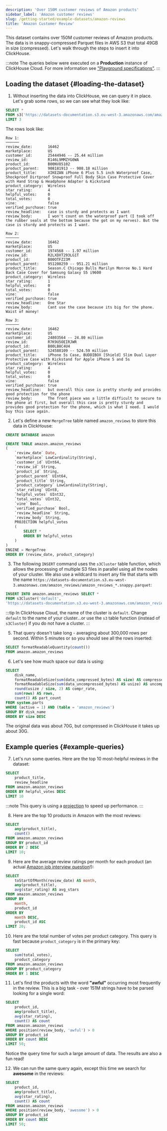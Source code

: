 ```yaml
---
description: 'Over 150M customer reviews of Amazon products'
sidebar_label: 'Amazon customer reviews'
slug: /getting-started/example-datasets/amazon-reviews
title: 'Amazon Customer Review'
---
```


This dataset contains over 150M customer reviews of Amazon products. The data is in snappy-compressed Parquet files in AWS S3 that total 49GB in size (compressed). Let's walk through the steps to insert it into ClickHouse.

:::note
The queries below were executed on a **Production** instance of ClickHouse Cloud. For more information see
["Playground specifications"](/getting-started/playground#specifications).
:::

## Loading the dataset {#loading-the-dataset}

1. Without inserting the data into ClickHouse, we can query it in place. Let's grab some rows, so we can see what they look like:

```sql
SELECT *
FROM s3('https://datasets-documentation.s3.eu-west-3.amazonaws.com/amazon_reviews/amazon_reviews_2015.snappy.parquet')
LIMIT 3
```

The rows look like:

```response
Row 1:
──────
review_date:       16462
marketplace:       US
customer_id:       25444946 -- 25.44 million
review_id:         R146L9MMZYG0WA
product_id:        B00NV85102
product_parent:    908181913 -- 908.18 million
product_title:     XIKEZAN iPhone 6 Plus 5.5 inch Waterproof Case, Shockproof Dirtproof Snowproof Full Body Skin Case Protective Cover with Hand Strap & Headphone Adapter & Kickstand
product_category:  Wireless
star_rating:       4
helpful_votes:     0
total_votes:       0
vine:              false
verified_purchase: true
review_headline:   case is sturdy and protects as I want
review_body:       I won't count on the waterproof part (I took off the rubber seals at the bottom because the got on my nerves). But the case is sturdy and protects as I want.

Row 2:
──────
review_date:       16462
marketplace:       US
customer_id:       1974568 -- 1.97 million
review_id:         R2LXDXT293LG1T
product_id:        B00OTFZ23M
product_parent:    951208259 -- 951.21 million
product_title:     Season.C Chicago Bulls Marilyn Monroe No.1 Hard Back Case Cover for Samsung Galaxy S5 i9600
product_category:  Wireless
star_rating:       1
helpful_votes:     0
total_votes:       0
vine:              false
verified_purchase: true
review_headline:   One Star
review_body:       Cant use the case because its big for the phone. Waist of money!

Row 3:
──────
review_date:       16462
marketplace:       US
customer_id:       24803564 -- 24.80 million
review_id:         R7K9U5OEIRJWR
product_id:        B00LB8C4U4
product_parent:    524588109 -- 524.59 million
product_title:     iPhone 5s Case, BUDDIBOX [Shield] Slim Dual Layer Protective Case with Kickstand for Apple iPhone 5 and 5s
product_category:  Wireless
star_rating:       4
helpful_votes:     0
total_votes:       0
vine:              false
verified_purchase: true
review_headline:   but overall this case is pretty sturdy and provides good protection for the phone
review_body:       The front piece was a little difficult to secure to the phone at first, but overall this case is pretty sturdy and provides good protection for the phone, which is what I need. I would buy this case again.
```

2. Let's define a new `MergeTree` table named `amazon_reviews` to store this data in ClickHouse:

```sql
CREATE DATABASE amazon

CREATE TABLE amazon.amazon_reviews
(
    `review_date` Date,
    `marketplace` LowCardinality(String),
    `customer_id` UInt64,
    `review_id` String,
    `product_id` String,
    `product_parent` UInt64,
    `product_title` String,
    `product_category` LowCardinality(String),
    `star_rating` UInt8,
    `helpful_votes` UInt32,
    `total_votes` UInt32,
    `vine` Bool,
    `verified_purchase` Bool,
    `review_headline` String,
    `review_body` String,
    PROJECTION helpful_votes
    (
        SELECT *
        ORDER BY helpful_votes
    )
)
ENGINE = MergeTree
ORDER BY (review_date, product_category)
```

3. The following `INSERT` command uses the `s3Cluster` table function, which allows the processing of multiple S3 files in parallel using all the nodes of your cluster. We also use a wildcard to insert any file that starts with the name `https://datasets-documentation.s3.eu-west-3.amazonaws.com/amazon_reviews/amazon_reviews_*.snappy.parquet`:

```sql
INSERT INTO amazon.amazon_reviews SELECT *
FROM s3Cluster('default', 
'https://datasets-documentation.s3.eu-west-3.amazonaws.com/amazon_reviews/amazon_reviews_*.snappy.parquet')
```

:::tip
In ClickHouse Cloud, the name of the cluster is `default`. Change `default` to the name of your cluster...or use the `s3` table function (instead of `s3Cluster`) if you do not have a cluster.
:::

5. That query doesn't take long - averaging about 300,000 rows per second. Within 5 minutes or so you should see all the rows inserted:

```sql runnable
SELECT formatReadableQuantity(count())
FROM amazon.amazon_reviews
```

6. Let's see how much space our data is using:

```sql runnable
SELECT
    disk_name,
    formatReadableSize(sum(data_compressed_bytes) AS size) AS compressed,
    formatReadableSize(sum(data_uncompressed_bytes) AS usize) AS uncompressed,
    round(usize / size, 2) AS compr_rate,
    sum(rows) AS rows,
    count() AS part_count
FROM system.parts
WHERE (active = 1) AND (table = 'amazon_reviews')
GROUP BY disk_name
ORDER BY size DESC
```

The original data was about 70G, but compressed in ClickHouse it takes up about 30G.

## Example queries {#example-queries}

7. Let's run some queries. Here are the top 10 most-helpful reviews in the dataset:

```sql runnable
SELECT
    product_title,
    review_headline
FROM amazon.amazon_reviews
ORDER BY helpful_votes DESC
LIMIT 10
```

:::note
This query is using a [projection](/data-modeling/projections) to speed up performance.
:::

8. Here are the top 10 products in Amazon with the most reviews:

```sql runnable
SELECT
    any(product_title),
    count()
FROM amazon.amazon_reviews
GROUP BY product_id
ORDER BY 2 DESC
LIMIT 10;
```

9. Here are the average review ratings per month for each product (an actual [Amazon job interview question](https://datalemur.com/questions/sql-avg-review-ratings)!):

```sql runnable
SELECT
    toStartOfMonth(review_date) AS month,
    any(product_title),
    avg(star_rating) AS avg_stars
FROM amazon.amazon_reviews
GROUP BY
    month,
    product_id
ORDER BY
    month DESC,
    product_id ASC
LIMIT 20;
```

10. Here are the total number of votes per product category. This query is fast because `product_category` is in the primary key:

```sql runnable
SELECT
    sum(total_votes),
    product_category
FROM amazon.amazon_reviews
GROUP BY product_category
ORDER BY 1 DESC
```

11. Let's find the products with the word **"awful"** occurring most frequently in the review. This is a big task - over 151M strings have to be parsed looking for a single word:

```sql runnable settings={'enable_parallel_replicas':1}
SELECT
    product_id,
    any(product_title),
    avg(star_rating),
    count() AS count
FROM amazon.amazon_reviews
WHERE position(review_body, 'awful') > 0
GROUP BY product_id
ORDER BY count DESC
LIMIT 50;
```

Notice the query time for such a large amount of data. The results are also a fun read!

12. We can run the same query again, except this time we search for **awesome** in the reviews:

```sql runnable settings={'enable_parallel_replicas':1}
SELECT 
    product_id,
    any(product_title),
    avg(star_rating),
    count() AS count
FROM amazon.amazon_reviews
WHERE position(review_body, 'awesome') > 0
GROUP BY product_id
ORDER BY count DESC
LIMIT 50;
```
